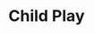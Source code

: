 ---
pid: mx162
title: Child Play
location_transcription: Place Malcolm X Park
coordinates: "[-75.225041179346, 39.952679748918]"
zipcode: '19139'
gen_neighborhood: West Philadelphia
neighborhood: Walnut Hill
outside_phl: 
age: '59'
age_range: 50-59
instagram: 
image_file_name: mx_162.jpg
proposal_transcription: |-
  children playing
  I would Like to see flowers.
topic: Youth
topic_summary: '0'
type: Other No Form
keywords_other: children, flowers
credit: Adrena Anderson
image_labels: 
twitter: 
facebook: 
permalink: "/monuments/mx162/"
layout: item-page
---